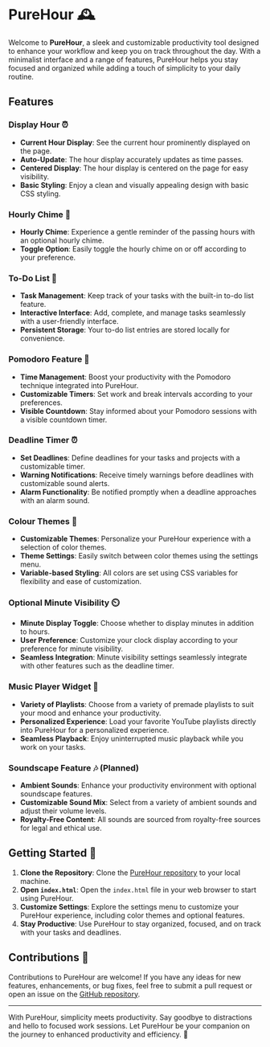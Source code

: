 # PureHour 🕰️

Welcome to **PureHour**, a sleek and customizable productivity tool designed to enhance your workflow and keep you on track throughout the day. With a minimalist interface and a range of features, PureHour helps you stay focused and organized while adding a touch of simplicity to your daily routine.

## Features

### Display Hour ⏰

- **Current Hour Display**: See the current hour prominently displayed on the page.
- **Auto-Update**: The hour display accurately updates as time passes.
- **Centered Display**: The hour display is centered on the page for easy visibility.
- **Basic Styling**: Enjoy a clean and visually appealing design with basic CSS styling.

### Hourly Chime 🔔

- **Hourly Chime**: Experience a gentle reminder of the passing hours with an optional hourly chime.
- **Toggle Option**: Easily toggle the hourly chime on or off according to your preference.

### To-Do List 📝

- **Task Management**: Keep track of your tasks with the built-in to-do list feature.
- **Interactive Interface**: Add, complete, and manage tasks seamlessly with a user-friendly interface.
- **Persistent Storage**: Your to-do list entries are stored locally for convenience.

### Pomodoro Feature 🍅

- **Time Management**: Boost your productivity with the Pomodoro technique integrated into PureHour.
- **Customizable Timers**: Set work and break intervals according to your preferences.
- **Visible Countdown**: Stay informed about your Pomodoro sessions with a visible countdown timer.

### Deadline Timer ⏰

- **Set Deadlines**: Define deadlines for your tasks and projects with a customizable timer.
- **Warning Notifications**: Receive timely warnings before deadlines with customizable sound alerts.
- **Alarm Functionality**: Be notified promptly when a deadline approaches with an alarm sound.

### Colour Themes 🎨

- **Customizable Themes**: Personalize your PureHour experience with a selection of color themes.
- **Theme Settings**: Easily switch between color themes using the settings menu.
- **Variable-based Styling**: All colors are set using CSS variables for flexibility and ease of customization.

### Optional Minute Visibility ⏲️

- **Minute Display Toggle**: Choose whether to display minutes in addition to hours.
- **User Preference**: Customize your clock display according to your preference for minute visibility.
- **Seamless Integration**: Minute visibility settings seamlessly integrate with other features such as the deadline timer.

### Music Player Widget 🎵

- **Variety of Playlists**: Choose from a variety of premade playlists to suit your mood and enhance your productivity.
- **Personalized Experience**: Load your favorite YouTube playlists directly into PureHour for a personalized experience.
- **Seamless Playback**: Enjoy uninterrupted music playback while you work on your tasks.

### Soundscape Feature 🎶 (Planned)

- **Ambient Sounds**: Enhance your productivity environment with optional soundscape features.
- **Customizable Sound Mix**: Select from a variety of ambient sounds and adjust their volume levels.
- **Royalty-Free Content**: All sounds are sourced from royalty-free sources for legal and ethical use.

## Getting Started 🚀

1. **Clone the Repository**: Clone the [PureHour repository](https://github.com/ValeChill/Hour-Clock) to your local machine.
2. **Open `index.html`**: Open the `index.html` file in your web browser to start using PureHour.
3. **Customize Settings**: Explore the settings menu to customize your PureHour experience, including color themes and optional features.
4. **Stay Productive**: Use PureHour to stay organized, focused, and on track with your tasks and deadlines.

## Contributions 🤝

Contributions to PureHour are welcome! If you have any ideas for new features, enhancements, or bug fixes, feel free to submit a pull request or open an issue on the [GitHub repository](https://github.com/ValeChill/Hour-Clock).

---

With PureHour, simplicity meets productivity. Say goodbye to distractions and hello to focused work sessions. Let PureHour be your companion on the journey to enhanced productivity and efficiency. 🌟
